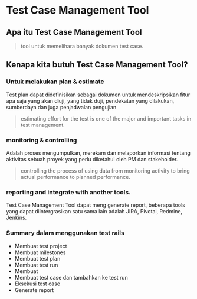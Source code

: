 # Test Case Management Tool

## Apa itu Test Case Management Tool
> tool untuk memelihara banyak dokumen test case.

## Kenapa kita butuh Test Case Management Tool?
### Untuk melakukan plan & estimate
Test plan dapat didefinisikan sebagai dokumen untuk mendeskripsikan fitur apa saja yang akan diuji, yang tidak duji, pendekatan yang dilakukan, sumberdaya dan juga penjadwalan pengujian
> estimating effort for the test is one of the major and important tasks in test management.


### monitoring & controlling
Adalah proses mengumpulkan, merekam dan melaporkan informasi tentang aktivitas sebuah proyek yang perlu diketahui oleh PM dan stakeholder.
> controlling the process of using data from monitoring activity to bring actual performance to planned performance.


### reporting and integrate with another tools.
Test Case Management Tool dapat meng generate report, beberapa tools yang dapat diintergrasikan satu sama lain adalah JIRA, Pivotal, Redmine, Jenkins.

### Summary dalam menggunakan test rails
- Membuat test project
- Membuat milestones
- Membuat test plan
- Membuat test run
- Membuat
- Membuat test case dan tambahkan ke test run
- Eksekusi test case
- Generate report